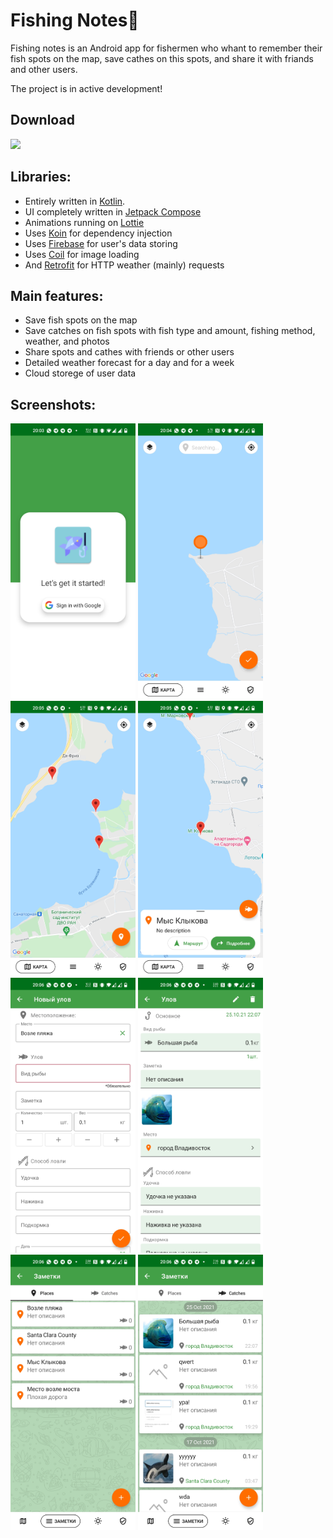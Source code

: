 # Fishing Notes🎣

Fishing notes is an Android app for fishermen who whant to remember their fish spots on the map, save cathes on this spots, and share it with friands and other users.

The project is in active development!



## Download

<a href="https://play.google.com/store/apps/details?id=com.mobileprism.fishing" target="_blank">
<img src="https://play.google.com/intl/en_gb/badges/static/images/badges/en_badge_web_generic.png" width=240 />
</a>

## Libraries:

* Entirely written in [Kotlin](https://kotlinlang.org/).
* UI completely written in [Jetpack Compose](https://developer.android.com/jetpack/compose)
* Animations running on [Lottie](https://github.com/airbnb/lottie-android)
* Uses [Koin](https://insert-koin.io/) for dependency injection
* Uses [Firebase](https://firebase.google.com/) for user's data storing
* Uses [Coil](https://coil-kt.github.io/coil/) for image loading
* And [Retrofit](https://square.github.io/retrofit/) for HTTP weather (mainly) requests

## Main features:
-   Save fish spots on the map
-   Save catches on fish spots with fish type and amount, fishing method, weather, and photos
-   Share spots and cathes with friends or other users
-   Detailed weather forecast for a day and for a week
-   Cloud storege of user data

## Screenshots:
<img src="screenshots/login.jpg" width="200" /> <img src="screenshots/place_choosing.jpg" width="200" /> <img src="screenshots/map.jpg" width="200" />
<img src="screenshots/place_info.jpg" width="200" /> <img src="screenshots/new_catch.jpg" width="200" /> <img src="screenshots/catch.jpg" width="200" />
<img src="screenshots/places.jpg" width="200" /> <img src="screenshots/catches.jpg" width="200" />
